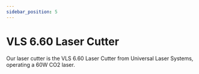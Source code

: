 ```yaml
---
sidebar_position: 5
---
```


# VLS 6.60 Laser Cutter

Our laser cutter is the VLS 6.60 Laser Cutter from Universal Laser Systems, operating a 60W CO2 laser.